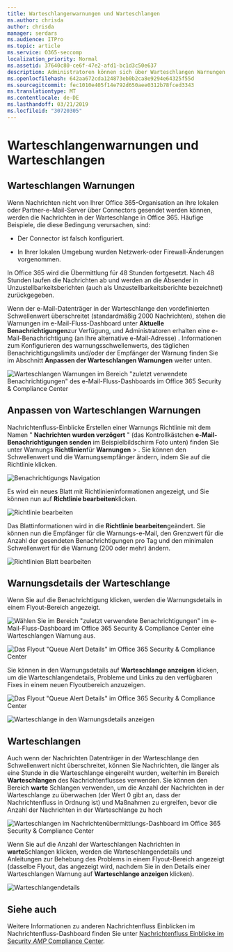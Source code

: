 ```yaml
---
title: Warteschlangenwarnungen und Warteschlangen
ms.author: chrisda
author: chrisda
manager: serdars
ms.audience: ITPro
ms.topic: article
ms.service: O365-seccomp
localization_priority: Normal
ms.assetid: 37640c80-ce6f-47e2-afd1-bc1d3c50e637
description: Administratoren können sich über Warteschlangen Warnungen und Warteschlangen im Nachrichtenfluss-Dashboard im Office 365 Security & Compliance Center informieren.
ms.openlocfilehash: 642aa672cda124873eb0b2ca8e9294e64325f55d
ms.sourcegitcommit: fec1010e405f14e792d650aee0312b78fced3343
ms.translationtype: MT
ms.contentlocale: de-DE
ms.lasthandoff: 03/21/2019
ms.locfileid: "30720305"
---
```

# <a name="queue-alerts-and-queues"></a>Warteschlangenwarnungen und Warteschlangen

## <a name="queue-alerts"></a>Warteschlangen Warnungen

Wenn Nachrichten nicht von Ihrer Office 365-Organisation an Ihre lokalen oder Partner-e-Mail-Server über Connectors gesendet werden können, werden die Nachrichten in der Warteschlange in Office 365. Häufige Beispiele, die diese Bedingung verursachen, sind:

- Der Connector ist falsch konfiguriert.

- In Ihrer lokalen Umgebung wurden Netzwerk-oder Firewall-Änderungen vorgenommen.

In Office 365 wird die Übermittlung für 48 Stunden fortgesetzt. Nach 48 Stunden laufen die Nachrichten ab und werden an die Absender in Unzustellbarkeitsberichten (auch als Unzustellbarkeitsberichte bezeichnet) zurückgegeben.

Wenn der e-Mail-Datenträger in der Warteschlange den vordefinierten Schwellenwert überschreitet (standardmäßig 2000 Nachrichten), stehen die Warnungen im e-Mail-Fluss-Dashboard unter **Aktuelle Benachrichtigungen**zur Verfügung, und Administratoren erhalten eine e-Mail-Benachrichtigung (an Ihre alternative e-Mail-Adresse) . Informationen zum Konfigurieren des warnungsschwellenwerts, des täglichen Benachrichtigungslimits und/oder der Empfänger der Warnung finden Sie im Abschnitt **Anpassen der Warteschlangen Warnungen** weiter unten.

![Warteschlangen Warnungen im Bereich "zuletzt verwendete Benachrichtigungen" des e-Mail-Fluss-Dashboards im Office 365 Security & Compliance Center](media/5fc4a51c-6118-4270-960b-c6b176ef94ae.png)

## <a name="customize-queue-alerts"></a>Anpassen von Warteschlangen Warnungen

Nachrichtenfluss-Einblicke Erstellen einer Warnungs Richtlinie mit dem Namen " **Nachrichten wurden verzögert** " (das Kontrollkästchen **e-Mail-Benachrichtigungen senden** im Beispielbildschirm Foto unten) finden Sie unter Warnungs **Richtlinien**für **Warnungen** \> . Sie können den Schwellenwert und die Warnungsempfänger ändern, indem Sie auf die Richtlinie klicken.

![Benachrichtigungs Navigation](media/efb95976-9e0b-484e-a2fd-093c5bc7a40f.png)

Es wird ein neues Blatt mit Richtlinieninformationen angezeigt, und Sie können nun auf **Richtlinie bearbeiten**klicken.

![Richtlinie bearbeiten ](media/ed2aceae-3ee2-4849-a17e-87915987a7dd.png)

Das Blattinformationen wird in die **Richtlinie bearbeiten**geändert. Sie können nun die Empfänger für die Warnungs-e-Mail, den Grenzwert für die Anzahl der gesendeten Benachrichtigungen pro Tag und den minimalen Schwellenwert für die Warnung (200 oder mehr) ändern.

![Richtlinien Blatt bearbeiten](media/c657cc74-7867-474c-b2c9-dc478449f990.png)

## <a name="queue-alert-details"></a>Warnungsdetails der Warteschlange

Wenn Sie auf die Benachrichtigung klicken, werden die Warnungsdetails in einem Flyout-Bereich angezeigt.

![Wählen Sie im Bereich "zuletzt verwendete Benachrichtigungen" im e-Mail-Fluss-Dashboard im Office 365 Security & Compliance Center eine Warteschlangen Warnung aus.](media/1f6b0e96-5b2c-41ef-9684-9d813b3fabe6.png)

![Das Flyout "Queue Alert Details" im Office 365 Security & Compliance Center](media/105c8fff-912f-4763-8806-2740ebdecd4b.png)

Sie können in den Warnungsdetails auf **Warteschlange anzeigen** klicken, um die Warteschlangendetails, Probleme und Links zu den verfügbaren Fixes in einem neuen Flyoutbereich anzuzeigen.

![Das Flyout "Queue Alert Details" im Office 365 Security & Compliance Center](media/8ff60955-55ef-4f32-a966-85e02cb608d1.png)

![Warteschlange in den Warnungsdetails anzeigen](media/4eb088fe-5dd9-4bf4-b959-c1bb2545c515.png)

## <a name="queues"></a>Warteschlangen

Auch wenn der Nachrichten Datenträger in der Warteschlange den Schwellenwert nicht überschreitet, können Sie Nachrichten, die länger als eine Stunde in die Warteschlange eingereiht wurden, weiterhin im Bereich **Warteschlangen** des Nachrichtenflusses verwenden. Sie können den Bereich **warte** Schlangen verwenden, um die Anzahl der Nachrichten in der Warteschlange zu überwachen (der Wert 0 gibt an, dass der Nachrichtenfluss in Ordnung ist) und Maßnahmen zu ergreifen, bevor die Anzahl der Nachrichten in der Warteschlange zu hoch

![Warteschlangen im Nachrichtenübermittlungs-Dashboard im Office 365 Security & Compliance Center](media/0ef6e2ef-dd22-4363-9d4a-b20a00babc9f.png)

Wenn Sie auf die Anzahl der Warteschlangen Nachrichten in **warte**Schlangen klicken, werden die Warteschlangendetails und Anleitungen zur Behebung des Problems in einem Flyout-Bereich angezeigt (dasselbe Flyout, das angezeigt wird, nachdem Sie in den Details einer Warteschlangen Warnung auf **Warteschlange anzeigen** klicken).

![Warteschlangendetails](media/4eb088fe-5dd9-4bf4-b959-c1bb2545c515.png)

## <a name="see-also"></a>Siehe auch

Weitere Informationen zu anderen Nachrichtenfluss Einblicken im Nachrichtenfluss-Dashboard finden Sie unter [Nachrichtenfluss Einblicke im Security _AMP_ Compliance Center](mail-flow-insights.md).
